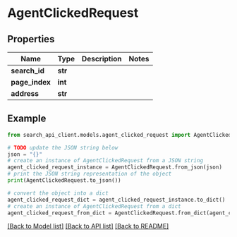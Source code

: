 # AgentClickedRequest


## Properties

Name | Type | Description | Notes
------------ | ------------- | ------------- | -------------
**search_id** | **str** |  | 
**page_index** | **int** |  | 
**address** | **str** |  | 

## Example

```python
from search_api_client.models.agent_clicked_request import AgentClickedRequest

# TODO update the JSON string below
json = "{}"
# create an instance of AgentClickedRequest from a JSON string
agent_clicked_request_instance = AgentClickedRequest.from_json(json)
# print the JSON string representation of the object
print(AgentClickedRequest.to_json())

# convert the object into a dict
agent_clicked_request_dict = agent_clicked_request_instance.to_dict()
# create an instance of AgentClickedRequest from a dict
agent_clicked_request_from_dict = AgentClickedRequest.from_dict(agent_clicked_request_dict)
```
[[Back to Model list]](../README.md#documentation-for-models) [[Back to API list]](../README.md#documentation-for-api-endpoints) [[Back to README]](../README.md)


